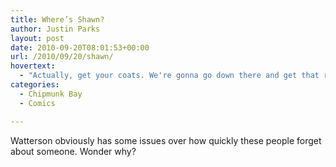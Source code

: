 ```yaml
---
title: Where’s Shawn?
author: Justin Parks
layout: post
date: 2010-09-20T08:01:53+00:00
url: /2010/09/20/shawn/
hovertext:
  - "Actually, get your coats. We're gonna go down there and get that rent check right now."
categories:
  - Chipmunk Bay
  - Comics

---
```

Watterson obviously has some issues over how quickly these people forget about someone. Wonder why?